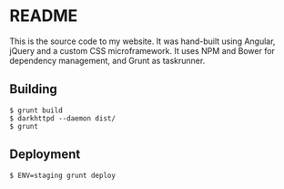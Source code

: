 # README

This is the source code to my website. It was hand-built using Angular, jQuery and a custom CSS microframework. It uses NPM and Bower for dependency management, and Grunt as taskrunner.

## Building

```
$ grunt build
$ darkhttpd --daemon dist/
$ grunt
```

## Deployment

```
$ ENV=staging grunt deploy
```
